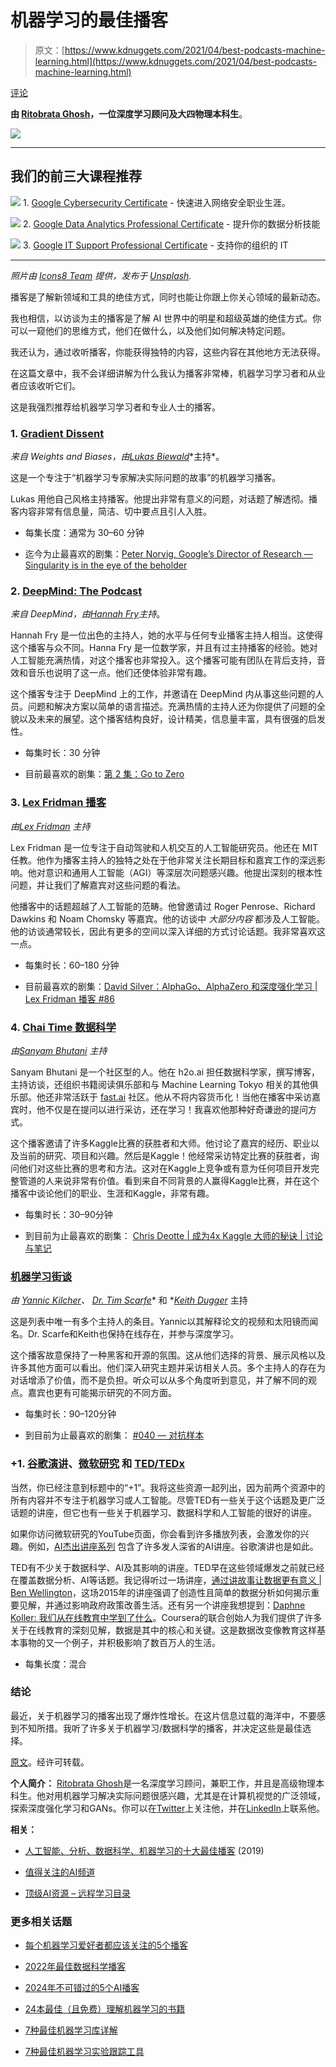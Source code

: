 # 机器学习的最佳播客

> 原文：[https://www.kdnuggets.com/2021/04/best-podcasts-machine-learning.html](https://www.kdnuggets.com/2021/04/best-podcasts-machine-learning.html)

[评论](#comments)

**由 [Ritobrata Ghosh](https://ghosh-r.github.io/)，一位深度学习顾问及大四物理本科生**。

![](../Images/e2c32c8662e2d7c09a6e7e9d4c300419.png)

* * *

## 我们的前三大课程推荐

![](../Images/0244c01ba9267c002ef39d4907e0b8fb.png) 1\. [Google Cybersecurity Certificate](https://www.kdnuggets.com/google-cybersecurity) - 快速进入网络安全职业生涯。

![](../Images/e225c49c3c91745821c8c0368bf04711.png) 2\. [Google Data Analytics Professional Certificate](https://www.kdnuggets.com/google-data-analytics) - 提升你的数据分析技能

![](../Images/0244c01ba9267c002ef39d4907e0b8fb.png) 3\. [Google IT Support Professional Certificate](https://www.kdnuggets.com/google-itsupport) - 支持你的组织的 IT

* * *

*照片由 [Icons8 Team](https://unsplash.com/@icons8?utm_source=medium&utm_medium=referral) 提供，发布于 [Unsplash](https://unsplash.com/?utm_source=medium&utm_medium=referral).*

播客是了解新领域和工具的绝佳方式，同时也能让你跟上你关心领域的最新动态。

我也相信，以访谈为主的播客是了解 AI 世界中的明星和超级英雄的绝佳方式。你可以一窥他们的思维方式，他们在做什么，以及他们如何解决特定问题。

我还认为，通过收听播客，你能获得独特的内容，这些内容在其他地方无法获得。

在这篇文章中，我不会详细讲解为什么我认为播客非常棒，机器学习学习者和从业者应该收听它们。

这是我强烈推荐给机器学习学习者和专业人士的播客。

### 1\. [Gradient Dissent](https://wandb.ai/site/podcast)

*来自 Weights and Biases，由*[*Lukas Biewald*](https://twitter.com/l2k?)*主持*。

这是一个专注于“机器学习专家解决实际问题的故事”的机器学习播客。

Lukas 用他自己风格主持播客。他提出非常有意义的问题，对话题了解透彻。播客内容非常有信息量，简洁、切中要点且引人入胜。

+   每集长度：通常为 30–60 分钟

+   迄今为止最喜欢的剧集：[Peter Norvig, Google’s Director of Research — Singularity is in the eye of the beholder](https://www.youtube.com/watch?v=hVW1mwLtDcI)

### 2\. [DeepMind: The Podcast](https://deepmind.com/blog/article/welcome-to-the-deepmind-podcast)

*来自 DeepMind，由*[*Hannah Fry*](https://en.wikipedia.org/wiki/Hannah_Fry)*主持*。

Hannah Fry 是一位出色的主持人，她的水平与任何专业播客主持人相当。这使得这个播客与众不同。Hanna Fry 是一位数学家，并且有过主持播客的经验。她对人工智能充满热情，对这个播客也非常投入。这个播客可能有团队在背后支持，音效和音乐也说明了这一点。他们还使体验非常有趣。

这个播客专注于 DeepMind 上的工作，并邀请在 DeepMind 内从事这些问题的人员。问题和解决方案以简单的语言描述。充满热情的主持人还为你提供了问题的全貌以及未来的展望。这个播客结构良好，设计精美，信息量丰富，具有很强的启发性。

+   每集时长：30 分钟

+   目前最喜欢的剧集：[第 2 集：Go to Zero](https://www.youtube.com/watch?v=OkAwsrHMTgM)

### 3\. [Lex Fridman 播客](https://lexfridman.com/podcast/)

*由*[*Lex Fridman*](https://lexfridman.com/) *主持*

Lex Fridman 是一位专注于自动驾驶和人机交互的人工智能研究员。他还在 MIT 任教。他作为播客主持人的独特之处在于他非常关注长期目标和嘉宾工作的深远影响。他对意识和通用人工智能（AGI）等深层次问题感兴趣。他提出深刻的根本性问题，并让我们了解嘉宾对这些问题的看法。

他播客中的话题超越了人工智能的范畴。他曾邀请过 Roger Penrose、Richard Dawkins 和 Noam Chomsky 等嘉宾。他的访谈中 *大部分内容* 都涉及人工智能。他的访谈通常较长，因此有更多的空间以深入详细的方式讨论话题。我非常喜欢这一点。

+   每集时长：60–180 分钟

+   目前最喜欢的剧集：[David Silver：AlphaGo、AlphaZero 和深度强化学习 | Lex Fridman 播客 #86](https://www.youtube.com/watch?v=uPUEq8d73JI)

### 4\. [Chai Time 数据科学](https://sanyambhutani.com/tag/chaitimedatascience/)

*由*[*Sanyam Bhutani*](https://sanyambhutani.com/) *主持*

Sanyam Bhutani 是一个社区型的人。他在 h2o.ai 担任数据科学家，撰写博客，主持访谈，还组织书籍阅读俱乐部和与 Machine Learning Tokyo 相关的其他俱乐部。他还非常活跃于 [fast.ai](https://fast.ai/) 社区。他从不将内容货币化！当他在播客中采访嘉宾时，他不仅是在提问以进行采访，还在学习！我喜欢他那种好奇谦逊的提问方式。

这个播客邀请了许多Kaggle比赛的获胜者和大师。他讨论了嘉宾的经历、职业以及当前的研究、项目和兴趣。然后是Kaggle！他经常采访特定比赛的获胜者，询问他们对这些比赛的思考和方法。这对在Kaggle上竞争或有意为任何项目开发完整管道的人来说非常有价值。看到来自不同背景的人赢得Kaggle比赛，并在这个播客中谈论他们的职业、生涯和Kaggle，非常有趣。

+   每集时长：30–90分钟

+   到目前为止最喜欢的剧集： [Chris Deotte | 成为4x Kaggle 大师的秘诀 | 讨论与笔记](https://www.youtube.com/watch?v=QGCvycOXs2M)

### [机器学习街谈](https://www.youtube.com/channel/UCMLtBahI5DMrt0NPvDSoIRQ)

*由* [*Yannic Kilcher*](https://twitter.com/ykilcher)*、* [*Dr. Tim Scarfe*](https://twitter.com/ecsquendor)* 和 *[*Keith Dugger*](https://mit.academia.edu/KeithDuggar) 主持

这是列表中唯一有多个主持人的条目。Yannic以其解释论文的视频和太阳镜而闻名。Dr. Scarfe和Keith也保持在线存在，并参与深度学习。

这个播客故意保持了一种黑客和开源的氛围。这从他们选择的背景、展示风格以及许多其他方面可以看出。他们深入研究主题并采访相关人员。多个主持人的存在为对话增添了价值，而不是负担。听众可以从多个角度听到意见，并了解不同的观点。嘉宾也更有可能揭示研究的不同方面。

+   每集时长：90–120分钟

+   到目前为止最喜欢的剧集： [#040 — 对抗样本](https://www.youtube.com/watch?v=2PenK06tvE4)

### +1. [谷歌演讲](https://www.youtube.com/user/AtGoogleTalks)、[微软研究](https://www.youtube.com/user/MicrosoftResearch) 和 [TED/TEDx](https://www.ted.com/)

当然，你已经注意到标题中的“+1”。我将这些资源一起列出，因为前两个资源中的所有内容并不专注于机器学习或人工智能。尽管TED有一些关于这个话题及更广泛话题的讲座，但它也有一些关于机器学习、数据科学和人工智能的很好的讲座。

如果你访问微软研究的YouTube页面，你会看到许多播放列表，会激发你的兴趣。例如，[AI杰出讲座系列](https://www.youtube.com/playlist?list=PLD7HFcN7LXRdF6EcEFmrXGo4pngaR4Z_p) 包含了许多发人深省的AI讲座。谷歌演讲也是如此。

TED有不少关于数据科学、AI及其影响的讲座。TED早在这些领域爆发之前就已经在覆盖数据分析、AI等话题。我记得听过一场讲座，[通过讲故事让数据更有意义 | Ben Wellington](https://www.youtube.com/watch?v=6xsvGYIxJok)，这场2015年的讲座强调了创造性且简单的数据分析如何揭示重要见解，并通过影响政府政策改善生活。还有另一个讲座我想提到：[Daphne Koller: 我们从在线教育中学到了什么](https://www.youtube.com/watch?v=U6FvJ6jMGHU)。Coursera的联合创始人为我们提供了许多关于在线教育的深刻见解，数据是其中的核心和关键。这是数据改变像教育这样基本事物的又一个例子，并积极影响了数百万人的生活。

+   每集长度：混合

### 结论

最近，关于机器学习的播客出现了爆炸性增长。在这片信息过载的海洋中，不要感到不知所措。我听了许多关于机器学习/数据科学的播客，并决定这些是最佳选择。

[原文](https://medium.com/swlh/the-best-5-1-podcasts-for-machine-learning-learners-and-practitioners-4a844243fd8c)。经许可转载。

**个人简介：** [Ritobrata Ghosh](https://ghosh-r.github.io/)是一名深度学习顾问，兼职工作，并且是高级物理本科生。他对用机器学习解决实际问题很感兴趣，尤其是在计算机视觉的广泛领域，探索深度强化学习和GANs。你可以在[Twitter](https://twitter.com/AllesistKode)上关注他，并在[LinkedIn](https://www.linkedin.com/in/ritobrata-ghosh/)上联系他。

**相关：**

+   [人工智能、分析、数据科学、机器学习的十大最佳播客](https://www.kdnuggets.com/2019/07/best-podcasts-ai-analytics-data-science-machine-learning.html) (2019)

+   [值得关注的AI频道](https://www.kdnuggets.com/2020/05/ai-channels-follow.html)

+   [顶级AI资源 – 远程学习目录](https://www.kdnuggets.com/2020/03/top-ai-resources-remote-learning.html)

### 更多相关话题

+   [每个机器学习爱好者都应该关注的5个播客](https://www.kdnuggets.com/5-podcasts-every-machine-learning-enthusiast-should-follow)

+   [2022年最佳数据科学播客](https://www.kdnuggets.com/2022/06/top-data-science-podcasts-2022.html)

+   [2024年不可错过的5个AI播客](https://www.kdnuggets.com/top-5-ai-podcasts-you-cant-miss-in-2024)

+   [24本最佳（且免费）理解机器学习的书籍](https://www.kdnuggets.com/2020/03/24-best-free-books-understand-machine-learning.html)

+   [7种最佳机器学习库详解](https://www.kdnuggets.com/2023/01/7-best-libraries-machine-learning-explained.html)

+   [7种最佳机器学习实验跟踪工具](https://www.kdnuggets.com/2023/02/7-best-tools-machine-learning-experiment-tracking.html)
